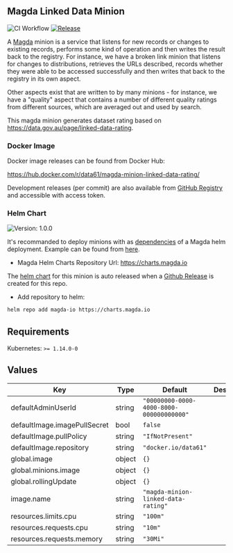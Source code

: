 ## Magda Linked Data Minion

![CI Workflow](https://github.com/magda-io/magda-minion-linked-data-rating/workflows/Main%20CI%20Workflow/badge.svg?branch=master) [![Release](https://img.shields.io/github/release/magda-io/magda-minion-linked-data-rating.svg)](https://github.com/magda-io/magda-minion-linked-data-rating/releases)

A [Magda](https://github.com/magda-io/magda) minion is a service that listens for new records or changes to existing records, performs some kind of operation and then writes the result back to the registry. For instance, we have a broken link minion that listens for changes to distributions, retrieves the URLs described, records whether they were able to be accessed successfully and then writes that back to the registry in its own aspect.

Other aspects exist that are written to by many minions - for instance, we have a "quality" aspect that contains a number of different quality ratings from different sources, which are averaged out and used by search.

This magda minion generates dataset rating based on https://data.gov.au/page/linked-data-rating.

### Docker Image

Docker image releases can be found from Docker Hub:

https://hub.docker.com/r/data61/magda-minion-linked-data-rating/

Development releases (per commit) are also available from [GitHub Registry](https://github.com/magda-io/magda-minion-linked-data-rating/packages) and accessible with access token.

### Helm Chart

![Version: 1.0.0](https://img.shields.io/badge/Version-1.0.0-informational?style=flat-square)

It's recommanded to deploy minions with as [dependencies](https://helm.sh/docs/topics/chart_best_practices/dependencies/) of a Magda helm deployment. Example can be found from [here](https://github.com/magda-io/magda-config).

-   Magda Helm Charts Repository Url: https://charts.magda.io

The [helm chart](https://helm.sh/docs/topics/charts/) for this minion is auto released when a [Github Release](https://help.github.com/en/github/administering-a-repository/creating-releases) is created for this repo.

-   Add repository to helm:

```bash
helm repo add magda-io https://charts.magda.io
```

## Requirements

Kubernetes: `>= 1.14.0-0`

## Values

| Key                          | Type   | Default                                  | Description |
| ---------------------------- | ------ | ---------------------------------------- | ----------- |
| defaultAdminUserId           | string | `"00000000-0000-4000-8000-000000000000"` |             |
| defaultImage.imagePullSecret | bool   | `false`                                  |             |
| defaultImage.pullPolicy      | string | `"IfNotPresent"`                         |             |
| defaultImage.repository      | string | `"docker.io/data61"`                     |             |
| global.image                 | object | `{}`                                     |             |
| global.minions.image         | object | `{}`                                     |             |
| global.rollingUpdate         | object | `{}`                                     |             |
| image.name                   | string | `"magda-minion-linked-data-rating"`      |             |
| resources.limits.cpu         | string | `"100m"`                                 |             |
| resources.requests.cpu       | string | `"10m"`                                  |             |
| resources.requests.memory    | string | `"30Mi"`                                 |             |
